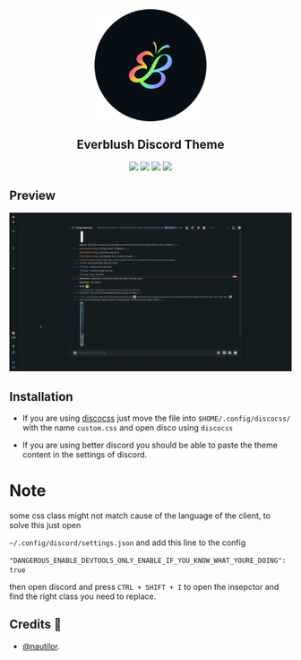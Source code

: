 <div align="center">
<img align="center" src="https://raw.githubusercontent.com/Everblush/assets/main/logo.png" height="200px" width="200px" alt="logo"> 
</div> 

<h2 align="center">Everblush Discord Theme</h2>

<p align="center"> 
<img src="https://img.shields.io/github/stars/Everblush/Discord?color=e5c76b&labelColor=1e2528&style=for-the-badge"> <img src="https://img.shields.io/github/issues/Everblush/discord?color=67b0e8&labelColor=1e2528&style=for-the-badge">
<img src="https://img.shields.io/static/v1?label=license&message=MIT&color=8ccf7e&labelColor=1e2528&style=for-the-badge">
<img src="https://img.shields.io/github/forks/Everblush/discord?color=e74c4c&labelColor=1e2528&style=for-the-badge"> 
</p>

## Preview 

![preview](https://raw.githubusercontent.com/Everblush/assets/main/Discord/preview.gif)

## Installation

- If you are using [discocss](https://github.com/mlvzk/discocss) just move the file into `$HOME/.config/discocss/` with the name `custom.css` and open disco using `discocss`

- If you are using better discord you should be able to paste the theme content in the settings of discord.

# Note 
some css class might not match cause of the language of the client, to solve this just open

`~/.config/discord/settings.json` and add this line to the config

```"DANGEROUS_ENABLE_DEVTOOLS_ONLY_ENABLE_IF_YOU_KNOW_WHAT_YOURE_DOING": true```

then open discord and press `CTRL + SHIFT + I` to open the insepctor and find the right class you need to replace.

## Credits 💝
- [@nautilor](https://github.com/nautilor). 
